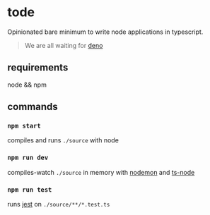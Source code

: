 # tode

Opinionated bare minimum to write node applications in typescript.

> We are all waiting for [deno](https://deno.land/)

## requirements

node && npm

## commands

### `npm start`

compiles and runs `./source` with node

### `npm run dev`

compiles-watch `./source` in memory with [nodemon](https://www.npmjs.com/package/nodemon) and [ts-node](https://github.com/TypeStrong/ts-node)

### `npm run test`

runs [jest](https://jestjs.io/) on `./source/**/*.test.ts`
